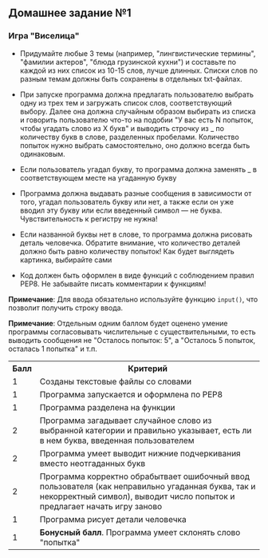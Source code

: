 ## Домашнее задание №1
### Игра "Виселица"

-   Придумайте любые 3 темы (например, "лингвистические термины", "фамилии актеров", "блюда грузинской кухни") и составьте по каждой из них список из 10-15 слов, лучше длинных. Списки слов по разным темам должны быть сохранены в отдельных txt-файлах.
    
-   При запуске программа должна предлагать пользователю выбрать одну из трех тем и загружать список слов, соответствующий выбору.  Далее она должна случайным образом выбирать из списка и говорить пользователю что-то на подобии "У вас есть N попыток, чтобы угадать слово из X букв" и выводить строчку из _ по количеству букв в слове, разделенных пробелами. Количество попыток нужно выбрать самостоятельно, оно должно всегда быть одинаковым.

-   Если пользователь угадал букву, то программа должна заменять _ в соответствующем месте на угаданную букву
    
-   Программа должна выдавать разные сообщения в зависимости от того, угадал пользователь букву или нет, а также если он уже вводил эту букву или если введенный символ — не буква. Чувствительность к регистру не нужна!
    
-   Если названной буквы нет в слове, то программа должна рисовать деталь человечка. Обратите внимание, что количество деталей должно быть равно количеству попыток! Как будет выглядеть картинка, выбирайте сами

- Код должен быть оформлен в виде функций с соблюдением правил PEP8. Не забывайте писать комментарии к функциям! 
    

**Примечание**: Для ввода обязательно используйте функцию `input()`, что позволит получить строку ввода.

**Примечание**: Отдельным одним баллом будет оценено умение программы согласовывать числительные с существительными, то есть выводить сообщения не "Осталось попыток: 5", а "Осталось 5 попыток, осталась 1 попытка" и т.п.

<table>
    <tr><th>Балл</th><th>Критерий</th></tr>
    <tr><td>1</td><td>Созданы текстовые файлы со словами</td></tr>
    <tr><td>1</td><td>Программа запускается и оформлена по PEP8</td></tr>
    <tr><td>1</td><td>Программа разделена на функции</td></tr>
    <tr><td>2</td><td>Программа загадывает случайное слово из выбранной категории и правильно указывает, есть ли в нем буква, введенная пользователем</td></tr>
    <tr><td>2</td><td>Программа умеет выводит нижние подчеркивания вместо неотгаданных букв</td></tr>
    <tr><td>2</td><td>Программа корректно обрабытвает ошибочный ввод пользователя (как неправильно угаданная буква, так и некорректный символ), выводит число попыток и предлагает начать игру заново</td></tr>
    <tr><td>1</td><td>Программа рисует детали человечка</td></tr>
    <tr><td>1</td><td><b>Бонусный балл</b>. Программа умеет склонять слово "попытка"</td></tr>
    
</table>
